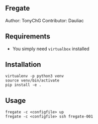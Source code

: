 ## Fregate
Author: TonyChG
Contributor: Dauliac

## Requirements

- You simply need `virtualbox` installed

## Installation

```
virtualenv -p python3 venv
source venv/bin/activate
pip install -e .
```

## Usage

```
fregate -c <configfile> up
fregate -c <configfile> ssh fregate-001
```
